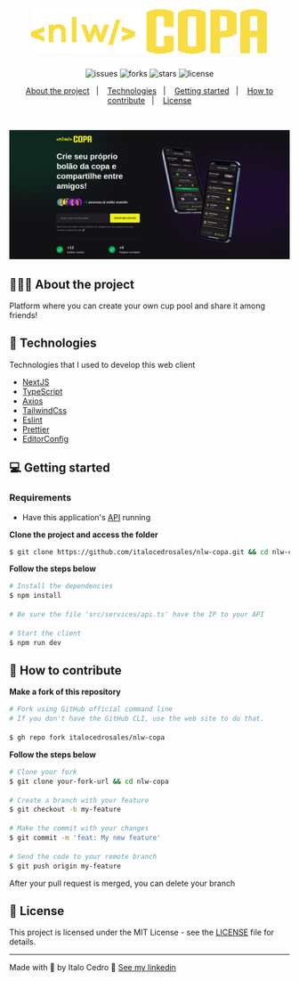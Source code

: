 <h1 align="center">
   <img alt="logo" src="https://github.com/italocedrosales/nlw-copa/blob/main/src/assets/logo.svg">
</h1>

<p align="center">
  <img alt="issues" src="https://img.shields.io/github/issues/italocedrosales/nlw-copa">

  <img alt="forks" src="https://img.shields.io/github/forks/italocedrosales/nlw-copa">

  <img alt="stars" src="https://img.shields.io/github/stars/italocedrosales/nlw-copa">

  <img alt="license" src="https://img.shields.io/github/license/italocedrosales/nlw-copa">
</p>

<p align="center">
  <a href="#%EF%B8%8F-about-the-project">About the project</a>&nbsp;&nbsp;&nbsp;|&nbsp;&nbsp;&nbsp;
  <a href="#-technologies">Technologies</a>&nbsp;&nbsp;&nbsp;|&nbsp;&nbsp;&nbsp;
  <a href="#-getting-started">Getting started</a>&nbsp;&nbsp;&nbsp;|&nbsp;&nbsp;&nbsp;
  <a href="#-how-to-contribute">How to contribute</a>&nbsp;&nbsp;&nbsp;|&nbsp;&nbsp;&nbsp;
  <a href="#-license">License</a>
</p>

</br>

<p align="center">
  <img alt="Layout" src="https://github.com/italocedrosales/nlw-copa/blob/main/assets/nlw-copa.png">
</p>

## 💇🏻‍♂️ About the project

Platform where you can create your own cup pool and share it among friends!

<!-- To see the **api**, click here: [NWL Copa Rest API](https://github.com/italocedrosales/nlw-copa-server)</br> -->

## 🚀 Technologies

Technologies that I used to develop this web client

- [NextJS](https://nextjs.org/)
- [TypeScript](https://www.typescriptlang.org/)
- [Axios](https://github.com/axios/axios)
- [TailwindCss](https://tailwindcss.com/)
- [Eslint](https://eslint.org/)
- [Prettier](https://prettier.io/)
- [EditorConfig](https://editorconfig.org/)

## 💻 Getting started

### Requirements

- Have this application's [API](https://github.com/italocedrosales/nlw-copa) running

**Clone the project and access the folder**

```bash
$ git clone https://github.com/italocedrosales/nlw-copa.git && cd nlw-copa
```

**Follow the steps below**

```bash
# Install the dependencies
$ npm install

# Be sure the file 'src/services/api.ts' have the IP to your API

# Start the client
$ npm run dev
```

## 🤔 How to contribute

**Make a fork of this repository**

```bash
# Fork using GitHub official command line
# If you don't have the GitHub CLI, use the web site to do that.

$ gh repo fork italocedrosales/nlw-copa
```

**Follow the steps below**

```bash
# Clone your fork
$ git clone your-fork-url && cd nlw-copa

# Create a branch with your feature
$ git checkout -b my-feature

# Make the commit with your changes
$ git commit -m 'feat: My new feature'

# Send the code to your remote branch
$ git push origin my-feature
```

After your pull request is merged, you can delete your branch

## 📝 License

This project is licensed under the MIT License - see the [LICENSE](LICENSE) file for details.

---

Made with 💜 by Italo Cedro 👋 [See my linkedin](https://www.linkedin.com/in/italo-cedro-sales-452172119/)
